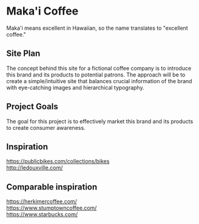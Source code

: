 # Maka'i Coffee
Maka'i means excellent in Hawaiian, so the name translates to "excellent coffee."

## Site Plan
The concept behind this site for a fictional coffee company is to introduce this brand and its products to potential patrons. The approach will be to create a simple/intuitive site that balances crucial information of the brand with eye-catching images and hierarchical typography. 

## Project Goals
The goal for this project is to effectively market this brand and its products to create consumer awareness. 

## Inspiration
https://publicbikes.com/collections/bikes  
http://ledouxville.com/

## Comparable inspiration
https://herkimercoffee.com/  
https://www.stumptowncoffee.com/  
https://www.starbucks.com/